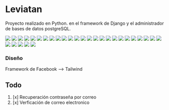 # Leviatan

Proyecto realizado en Python. en el framework de Django y el administrador de bases de datos postgreSQL.


![](docs/v1.png)
![](docs/v2.png)
![](docs/v3.png)
![](docs/v4.png)
![](docs/v5.png)
![](docs/v6.png)
![](docs/v7.png)
![](docs/v8.png)
![](docs/v9.png)
![](docs/v10.png)
![](docs/v11.png)
![](docs/v12.png)
![](docs/v13.png)
![](docs/v14.png)
![](docs/v15.png)
![](docs/v16.png)
![](docs/v17.png)
![](docs/v18.png)
![](docs/v19.png)
![](docs/v20.png)
![](docs/v21.png)
![](docs/v22.png)
![](docs/v23.png)
![](docs/v24.png)
![](docs/v25.png)
![](docs/v26.png)
![](docs/v27.png)
![](docs/v28.png)
![](docs/v29.png)
![](docs/v30.png)

### Diseño

Framework de Facebook --> Tailwind

## Todo

1. [x] Recuperación contraseña por correo
1. [x] Verficación de correo electronico


